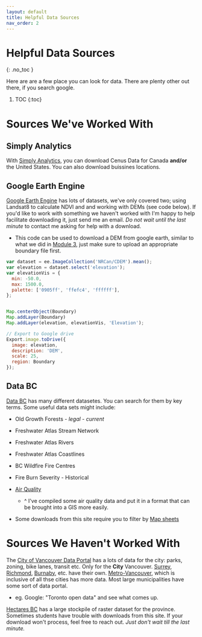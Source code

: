```yaml
---
layout: default
title: Helpful Data Sources
nav_order: 2
---
```


# Helpful Data Sources
{: .no_toc }

Here are are a few place you can look for data.  There are plenty other out there, if you search google.

1. TOC
{:toc}



# Sources We've Worked With

## Simply Analytics

With [Simply Analytics](https://resources.library.ubc.ca/page.php?id=1044), you can download Cenus Data for Canada **and/or** the United States.  You can also download buissines locations.

## Google Earth Engine

[Google Earth Engine](https://developers.google.com/earth-engine/datasets/) has lots of datasets, we've only covered two; using Landsat8 to calculate NDVI and and working with DEMs (see code below).  If you'd like to work with something we haven't worked with I'm happy to help facilitate downloading it, just send me an email.  *Do not wait until the last minute* to contact me asking for help with a download.
* This code can be used to download a DEM from google earth, similar to what we did in [Module 3](https://june-skeeter.github.io/Module3_GEOS270/docs/Application_Part2.html#calculating-ndvi-with-google-earth-engine), just make sure to upload an appropriate boundary file first.

```javascript
var dataset = ee.ImageCollection('NRCan/CDEM').mean();
var elevation = dataset.select('elevation');
var elevationVis = {
  min: -50.0,
  max: 1500.0,
  palette: ['0905ff', 'ffefc4', 'ffffff'],
};


Map.centerObject(Boundary)
Map.addLayer(Boundary)
Map.addLayer(elevation, elevationVis, 'Elevation');

// Export to Google drive
Export.image.toDrive({
  image: elevation,
  description: 'DEM',
  scale: 25,
  region: Boundary
});
````

## Data BC

[Data BC](https://data.gov.bc.ca/) has many different datasetes.  You can search for them by key terms.  Some useful data sets might include:

* Old Growth Forests *- legal - current*
* Freshwater Atlas Stream Network
* Freshwater Atlas Rivers
* Freshwater Atlas Coastlines
* BC Wildfire Fire Centres
* Fire Burn Severity - Historical
* [Air Quality](https://github.com/June-Skeeter/BCAirQuality) 
  * ^ I've compiled some air quality data and put it in a format that can be brought into a GIS more easily. 


* Some downloads from this site require you to filter by [Map sheets](https://open.canada.ca/data/en/dataset/055919c2-101e-4329-bfd7-1d0c333c0e62)


# Sources We Haven't Worked With

The [City of Vancouver Data Portal](https://opendata.vancouver.ca/pages/home/) has a lots of data for the city: parks, zoning, bike lanes, transit etc.  Only for the **City** Vancouver.  [Surrey](https://www.surrey.ca/services-payments/online-services/open-data), [Richmond](https://www.richmond.ca/discover/maps.htm), [Burnaby](https://www.burnaby.ca/services-and-payments/maps-and-open-data), etc. have their own.  [Metro-Vancouver](http://www.metrovancouver.org/data#k=), which is inclusive of all thse cities has more data.  Most large municipalities have some sort of data portal.
* eg.  Google: "Toronto open data" and see what comes up.

[Hectares BC](https://www.hectaresbc.org/app/habc/HaBC.html?type=raster&query=climatenormal.map) has a large stockpile of raster dataset for the province.  Sometimes students have trouble with downloads from this site.  If your download won't process, feel free to reach out.  *Just don't wait till the last minute.*
